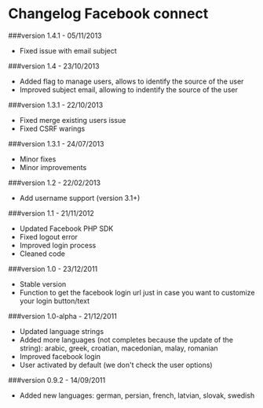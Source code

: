 Changelog Facebook connect
==========================

###version 1.4.1 - 05/11/2013

* Fixed issue with email subject

###version 1.4 - 23/10/2013

* Added flag to manage users, allows to identify the source of the user
* Improved subject email, allowing to indentify the source of the user

###version 1.3.1 - 22/10/2013

* Fixed merge existing users issue
* Fixed CSRF warings

###version 1.3.1 - 24/07/2013

* Minor fixes
* Minor improvements

###version 1.2 - 22/02/2013

* Add username support (version 3.1+)

###version 1.1 - 21/11/2012

* Updated Facebook PHP SDK
* Fixed logout error
* Improved login process
* Cleaned code

###version 1.0 - 23/12/2011

* Stable version
* Function to get the facebook login url just in case you want to customize your login button/text

###version 1.0-alpha - 21/12/2011

* Updated language strings
* Added more languages (not completes because the update of the string): arabic, greek, croatian, macedonian, malay, romanian
* Improved facebook login
* User activated by default (we don't check the user options)

###version 0.9.2 - 14/09/2011

* Added new languages: german, persian, french, latvian, slovak, swedish
